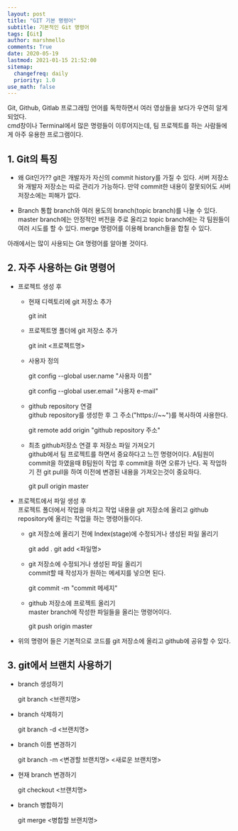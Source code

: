 ```yaml
---
layout: post
title: "GIT 기본 명령어"
subtitle: 기본적인 Git 명령어
tags: [Git]
author: marshmello
comments: True
date: 2020-05-19
lastmod: 2021-01-15 21:52:00
sitemap:
  changefreq: daily
  priority: 1.0
use_math: false
---
```


Git, Github, Gitlab 프로그래밍 언어를 독학하면서 여러 영상들을 보다가 우연히 알게 되었다.  
cmd창이나 Terminal에서 많은 명령들이 이루어지는데, 팀 프로젝트를 하는 사람들에게 아주 유용한 프로그램이다.

## 1. Git의 특징

- 왜 Git인가??
  git은 개발자가 자신의 commit history를 가질 수 있다.
  서버 저장소와 개발자 저장소는 따로 관리가 가능하다.
  만약 commit한 내용이 잘못되어도 서버 저장소에는 피해가 없다.

- Branch
  통합 branch와 여러 용도의 branch(topic branch)를 나눌 수 있다.
  master branch에는 안정적인 버전을 주로 올리고 topic branch에는 각 팀원들이 여러 시도를 할 수 있다.
  merge 명령어를 이용해 branch들을 합칠 수 있다.

아래에서는 많이 사용되는 Git 명령어를 알아볼 것이다.

## 2. 자주 사용하는 Git 명령어

- 프로젝트 생성 후

  - 현재 디렉토리에 git 저장소 추가

    <p class='bold'>
    git init
    </p>

  - 프로젝트명 폴더에 git 저장소 추가

    <p class='bold'>
    git init <프로젝트명>
    </p>

  - 사용자 정의

    <p class='bold'>
    git config --global user.name "사용자 이름"
    </p>
    <p class='bold'>
    git config --global user.email "사용자 e-mail"
    </p>

  - github repository 연결  
    github repository를 생성한 후 그 주소("https://~~")를 복사하여 사용한다.

    <p class='bold'>
    git remote add origin "github repository 주소"
    </p>

  - 최초 github저장소 연결 후 저장소 파일 가져오기  
    github에서 팀 프로젝트를 하면서 중요하다고 느낀 명령어이다.
    A팀원이 commit을 하였을때 B팀원이 작업 후 commit을 하면 오류가 난다.
    꼭 작업하기 전 git pull을 하여 이전에 변경된 내용을 가져오는것이 중요하다.

    <p class='bold'>
    git pull origin master
    </p>

- 프로젝트에서 파일 생성 후  
  프로젝트 폴더에서 작업을 마치고 작업 내용을 git 저장소에 올리고 github repository에 올리는 작업을 하는 명령어들이다.

  - git 저장소에 올리기 전에 Index(stage)에 수정되거나 생성된 파일 올리기

    <p class='bold'>
    git add .
    git add <파일명>
    </p>

  - git 저장소에 수정되거나 생성된 파일 올리기  
    commit할 때 작성자가 원하는 메세지를 넣으면 된다.

    <p class='bold'>
    git commit -m "commit 메세지"
    </p>

  - github 저장소에 프로젝트 올리기  
    master branch에 작성한 파일들을 올리는 명령어이다.

    <p class='bold'>
    git push origin master
    </p>

- 위의 명령어 들은 기본적으로 코드를 git 저장소에 올리고 github에 공유할 수 있다.

## 3. git에서 브랜치 사용하기

- branch 생성하기

  <p class='bold'>
  git branch <브랜치명>
  </p>

- branch 삭제하기

  <p class='bold'>
  git branch -d <브랜치명>
  </p>

- branch 이름 변경하기

  <p class='bold'>
  git branch -m <변경할 브랜치명> <새로운 브랜치명>
  </p>

- 현재 branch 변경하기

  <p class='bold'>
  git checkout <브랜치명>
  </p>

- branch 병합하기

  <p class='bold'>
  git merge <병합할 브랜치명>
  </p>
